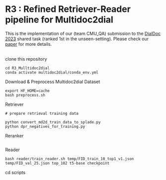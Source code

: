 # R3 : Refined Retriever-Reader pipeline for Multidoc2dial

This is the implementation of our (team CMU_QA) submission to the [DialDoc 2023](https://doc2dial.github.io/workshop2022/) shared task (ranked 1st in the unseen-setting). Please check our [paper](https://aclanthology.org/2022.dialdoc-1.17/) for more details.


<br />
clone this repository

```
cd R3_Mulltidoc2dial
conda activate multidoc2dial/conda_env.yml
```

Download & Preprocess Multidoc2dial Dataset

```
export HF_HOME=cache
bash preprocess.sh
```

Retriever 
```
# prepare retrieval training data

python convert_md2d_train_data_to_splade.py
python dpr_negatives_for_training.py

```

Reranker
```

```

Reader
```
bash reader/train_reader.sh temp/FID_train_10_top1_v1.json temp/FID_val_25.json top_102 t5-base checkpoint
```


cd scripts
